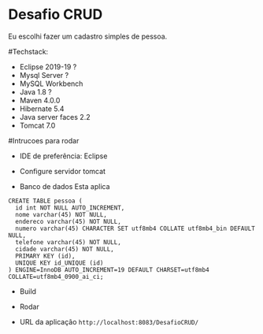 # Desafio CRUD
Eu escolhi fazer um cadastro simples de pessoa.


#Techstack:
- Eclipse 2019-19 ?
- Mysql Server  ?
- MySQL Workbench
- Java 1.8 ?
- Maven 4.0.0
- Hibernate 5.4
- Java server faces 2.2
- Tomcat 7.0

#Intrucoes para rodar

- IDE de preferência: Eclipse
- Configure servidor tomcat

- Banco de dados
Esta aplica

```
CREATE TABLE pessoa (
  id int NOT NULL AUTO_INCREMENT,
  nome varchar(45) NOT NULL,
  endereco varchar(45) NOT NULL,
  numero varchar(45) CHARACTER SET utf8mb4 COLLATE utf8mb4_bin DEFAULT NULL,
  telefone varchar(45) NOT NULL,
  cidade varchar(45) NOT NULL,
  PRIMARY KEY (id),
  UNIQUE KEY id_UNIQUE (id)
) ENGINE=InnoDB AUTO_INCREMENT=19 DEFAULT CHARSET=utf8mb4 COLLATE=utf8mb4_0900_ai_ci;
```

- Build


- Rodar

- URL da aplicação
``http://localhost:8083/DesafioCRUD/``

